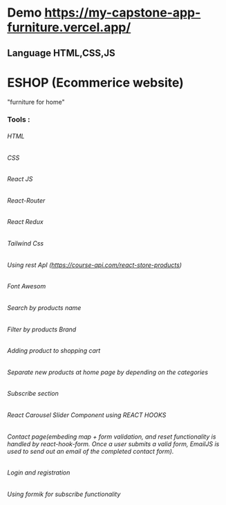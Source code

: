 # Demo https://my-capstone-app-furniture.vercel.app/
## Language HTML,CSS,JS 
# ESHOP (Ecommerice website)
"furniture for home"

### Tools :

###### HTML
###### CSS
###### React JS
###### React-Router
###### React Redux
###### Tailwind Css 
###### Using rest ApI (https://course-api.com/react-store-products)
###### Font Awesom 
###### Search by products name
###### Filter by products Brand
###### Adding product to shopping cart
###### Separate new products at home page by depending on the categories
###### Subscribe section
###### React Carousel Slider Component using REACT HOOKS 
###### Contact page(embeding map +  form validation, and reset functionality is handled by react-hook-form. Once a user submits a valid form, EmailJS is used to send out an email of the completed contact form).
###### Login and registration
###### Using formik for subscribe functionality


